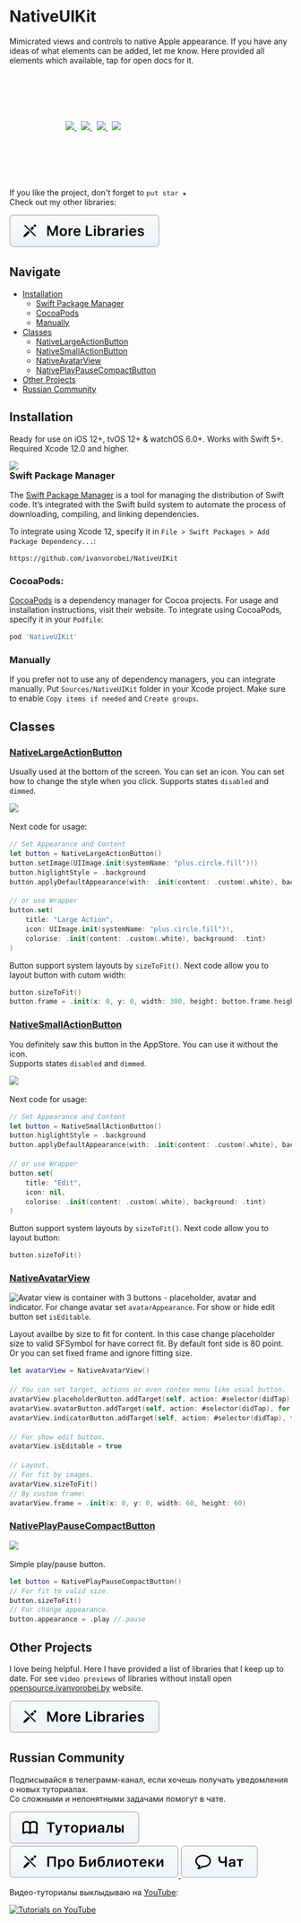 # NativeUIKit

Mimicrated views and controls to native Apple appearance. If you have any ideas of what elements can be added, let me know. Here provided all elements which available, tap for open docs for it.

<p float="left" style="margin: 100px">
    <a href="#NativeAvatarView">
        <img src="https://github.com/ivanvorobei/NativeUIKit/blob/main/Assets/Readme/Elements/NativeAvatarView.svg">
    </a>
    &nbsp;
    <a href="#NativeLargeActionButton">
        <img src="https://github.com/ivanvorobei/NativeUIKit/blob/main/Assets/Readme/Elements/NativeLargeActionButton.svg">
    </a>
    &nbsp;
    <a href="#NativeSmallActionButton">
        <img src="https://github.com/ivanvorobei/NativeUIKit/blob/main/Assets/Readme/Elements/NativeSmallActionButton.svg">
    </a>
    &nbsp;
    <a href="#NativePlayPauseCompactButton">
        <img src="https://github.com/ivanvorobei/NativeUIKit/blob/main/Assets/Readme/Elements/NativePlayPauseCompactButton.svg">
    </a>
</p>

If you like the project, don't forget to `put star ★`<br>Check out my other libraries:

<p float="left">
    <a href="https://opensource.ivanvorobei.by">
        <img src="https://github.com/ivanvorobei/Readme/blob/main/Buttons/more-libraries.svg">
    </a>
</p>

## Navigate

- [Installation](#installation)
    - [Swift Package Manager](#swift-package-manager)
    - [CocoaPods](#cocoapods)
    - [Manually](#manually)
- [Classes](#usage)
    - [NativeLargeActionButton](#NativeLargeActionButton)
    - [NativeSmallActionButton](#NativeSmallActionButton)
    - [NativeAvatarView](#NativeAvatarView)
    - [NativePlayPauseCompactButton](#NativePlayPauseCompactButton)
- [Other Projects](#other-projects)
- [Russian Community](#russian-community)

## Installation

Ready for use on iOS 12+, tvOS 12+ & watchOS 6.0+. Works with Swift 5+. Required Xcode 12.0 and higher.

<img align="right" src="https://github.com/ivanvorobei/NativeUIKit/blob/main/Assets/Readme/spm-install-preview.png" width="520"/>

### Swift Package Manager

The [Swift Package Manager](https://swift.org/package-manager/) is a tool for managing the distribution of Swift code. It’s integrated with the Swift build system to automate the process of downloading, compiling, and linking dependencies.

To integrate using Xcode 12, specify it in `File > Swift Packages > Add Package Dependency...`:

```ogdl
https://github.com/ivanvorobei/NativeUIKit
```

### CocoaPods:

[CocoaPods](https://cocoapods.org) is a dependency manager for Cocoa projects. For usage and installation instructions, visit their website. To integrate using CocoaPods, specify it in your `Podfile`:

```ruby
pod 'NativeUIKit'
```

### Manually

If you prefer not to use any of dependency managers, you can integrate manually. Put `Sources/NativeUIKit` folder in your Xcode project. Make sure to enable `Copy items if needed` and `Create groups`.

## Classes


### [NativeLargeActionButton](https://github.com/ivanvorobei/NativeUIKit/blob/main/Sources/NativeUIKit/NativeLargeActionButton.swift)

Usually used at the bottom of the screen. You can set an icon. You can set how to change the style when you click. Supports states `disabled` and `dimmed`.

<p float="left">
    <a href="https://opensource.ivanvorobei.by">
        <img src="https://github.com/ivanvorobei/NativeUIKit/blob/main/Assets/Readme/Elements/NativeLargeActionButton.svg">
    </a>
</p>

Next code for usage:

```swift
// Set Appearance and Content
let button = NativeLargeActionButton()
button.setImage(UIImage.init(systemName: "plus.circle.fill")!)
button.higlightStyle = .background
button.applyDefaultAppearance(with: .init(content: .custom(.white), background: .tint))

// or use Wrapper
button.set(
    title: "Large Action",
    icon: UIImage.init(systemName: "plus.circle.fill")!,
    colorise: .init(content: .custom(.white), background: .tint)
)
```

Button support system layouts by `sizeToFit()`. Next code allow you to layout button with cutom width:

```swift
button.sizeToFit()
button.frame = .init(x: 0, y: 0, width: 300, height: button.frame.height)
```

### [NativeSmallActionButton](https://github.com/ivanvorobei/NativeUIKit/blob/main/Sources/NativeUIKit/NativeSmallActionButton.swift)

You definitely saw this button in the AppStore. You can use it without the icon.<br>
Supports states `disabled` and `dimmed`.

<p float="left">
    <a href="https://opensource.ivanvorobei.by">
        <img src="https://github.com/ivanvorobei/NativeUIKit/blob/main/Assets/Readme/Elements/NativeSmallActionButton.svg">
    </a>
</p>

Next code for usage:

```swift
// Set Appearance and Content
let button = NativeSmallActionButton()
button.higlightStyle = .background
button.applyDefaultAppearance(with: .init(content: .custom(.white), background: .tint))

// or use Wrapper
button.set(
    title: "Edit",
    icon: nil,
    colorise: .init(content: .custom(.white), background: .tint)
)
```

Button support system layouts by `sizeToFit()`. Next code allow you to layout button:

```swift
button.sizeToFit()
```

### [NativeAvatarView](https://github.com/ivanvorobei/NativeUIKit/blob/main/Sources/NativeUIKit/NativeAvatarView.swift)

<a href="https://opensource.ivanvorobei.by">
    <img align="left" src="https://github.com/ivanvorobei/NativeUIKit/blob/main/Assets/Readme/Elements/NativeAvatarView.svg"/>
</a>

Avatar view is container with 3 buttons - placeholder, avatar and indicator. For change avatar set `avatarAppearance`. For show or hide edit button set `isEditable`.

Layout availbe by size to fit for content. In this case change placeholder size to valid SFSymbol for have correct fit. By default font side is 80 point. Or you can set fixed frame and ignore fitting size.

```swift
let avatarView = NativeAvatarView()

// You can set target, actions or even contex menu like usual button.
avatarView.placeholderButton.addTarget(self, action: #selector(didTap), for: .touchUpInside)
avatarView.avatarButton.addTarget(self, action: #selector(didTap), for: .touchUpInside)
avatarView.indicatorButton.addTarget(self, action: #selector(didTap), for: .touchUpInside)

// For show edit button.
avatarView.isEditable = true

// Layout.
// For fit by images.
avatarView.sizeToFit()
// By custom frame:
avatarView.frame = .init(x: 0, y: 0, width: 60, height: 60)
```

### [NativePlayPauseCompactButton](https://github.com/ivanvorobei/NativeUIKit/blob/main/Sources/NativeUIKit/NativePlayPauseCompactButton.swift)

<p float="left">
    <a href="https://opensource.ivanvorobei.by">
        <img src="https://github.com/ivanvorobei/NativeUIKit/blob/main/Assets/Readme/Elements/NativePlayPauseCompactButton.svg">
    </a>
</p>

Simple play/pause button.

```swift
let button = NativePlayPauseCompactButton()
// For fit to valid size.
button.sizeToFit()
// For change appearance.
button.appearance = .play //.pause
```

## Other Projects

I love being helpful. Here I have provided a list of libraries that I keep up to date. For see `video previews` of libraries without install open [opensource.ivanvorobei.by](https://opensource.ivanvorobei.by) website.

<p float="left">
    <a href="https://opensource.ivanvorobei.by">
        <img src="https://github.com/ivanvorobei/Readme/blob/main/Buttons/more-libraries.svg">
    </a>
</p>

## Russian Community

Подписывайся в телеграмм-канал, если хочешь получать уведомления о новых туториалах.<br>
Со сложными и непонятными задачами помогут в чате.

<p float="left">
    <a href="https://sparrowcode.by/telegram/channel">
        <img src="https://github.com/ivanvorobei/Readme/blob/main/Buttons/russian-community-tutorials.svg">
    </a>
    <a href="https://sparrowcode.by/telegram/libs">
        <img src="https://github.com/ivanvorobei/Readme/blob/main/Buttons/russian-community-libraries.svg">
    </a>
    <a href="https://sparrowcode.by/telegram/chat">
        <img src="https://github.com/ivanvorobei/Readme/blob/main/Buttons/russian-community-chat.svg">
    </a>
</p>

Видео-туториалы выклыдываю на [YouTube](https://sparrowcode.by/youtube):

[![Tutorials on YouTube](https://cdn.ivanvorobei.by/github/readme/youtube-preview.jpg)](https://sparrowcode.by/youtube)
